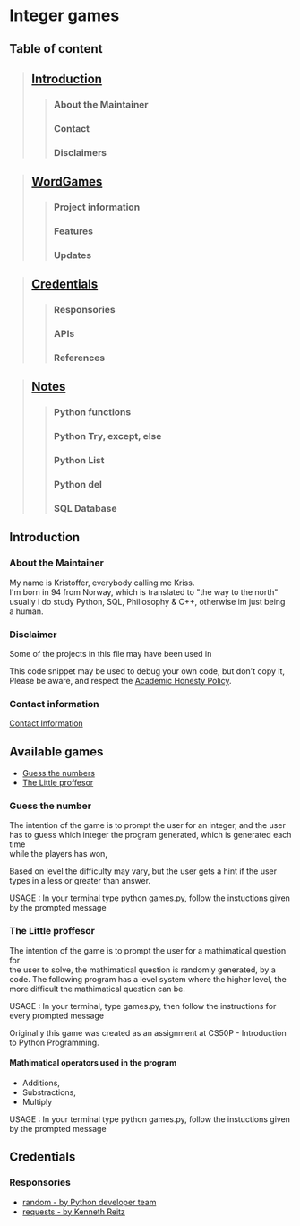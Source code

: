 #   Integer games

## Table of content

>   ## [Introduction](#Introduction)
>>  ### About the Maintainer
>>  ### Contact
>>  ### Disclaimers

>   ## [WordGames](#WordGames)
>>  ### Project information 
>>  ### Features
>>  ### Updates

>   ## [Credentials](#Credentials)
>>  ### Responsories
>>  ### APIs
>>  ### References

>   ## [Notes](#Notes)
>>  ### Python functions
>>  ### Python Try, except, else
>>  ### Python List
>>  ### Python del
>>  ### SQL Database


## Introduction

### About the Maintainer

My name is Kristoffer, everybody calling me Kriss.<br>
I'm born in 94 from Norway, which is translated to "the way to the north"<br>
usually i do study Python, SQL, Philiosophy & C++, otherwise im just being a human.

### Disclaimer

Some of the projects in this file may have been used in 

This code snippet may be used to debug
your own code, but don't copy it,
Please be aware, and respect the [Academic Honesty Policy](https://cs50.harvard.edu/x/2023/honesty/).
### Contact information

[Contact Information](https://github.com/krigjo25/contactinformation)

## Available games

*   [Guess the numbers](#guess-the-number)
*   [The Little proffesor](#the-little-professor)

### Guess the number

The intention of the game is to prompt the user for an integer, and the user<br>
has to guess which integer the program generated, which is generated each time <br>
while the players has won,

Based on level the difficulty may vary, but the user gets a hint if the user types in a less or greater than answer.

USAGE : In your terminal type python games.py, 
follow the instuctions given by the prompted message

### The Little proffesor

The intention of the game is to prompt the user for a mathimatical question for<br>
the user to solve, the mathimatical question is randomly generated, by a code.
The following program has a level system where the higher level,
the more difficult the mathimatical question can be.

USAGE : In your terminal, type games.py,
then follow the instructions for every prompted message


Originally this game was created as an
assignment at CS50P - Introduction to Python Programming.

#### Mathimatical operators used in the program 

-   Additions, 
-   Substractions,
-   Multiply
 
<!-- ( `dividision` (floor, reminder), `power of` and `binary numbers`,) -->

USAGE : In your terminal type python games.py, 
follow the instuctions given by the prompted message

## Credentials

### Responsories

-   [random - by Python developer team]()
-   [requests - by Kenneth Reitz](https://requests.readthedocs.io/en/latest/)<nt>
